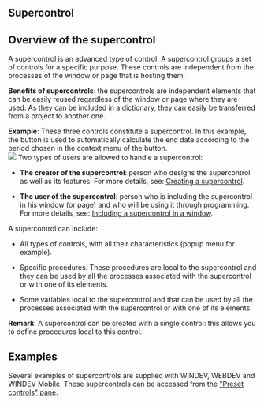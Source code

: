 


## Supercontrol
			



<a name="NOTE1"></a>
<a name="NOTE1_1"></a>


## Overview of the supercontrol
<a name="overview_the_supercontrol_ELTTEXTE000119"></a>
A supercontrol is an advanced type of control. A supercontrol groups a set of controls for a specific purpose. These controls are independent from the processes of the window or page that is hosting them.

**Benefits of supercontrols**: the supercontrols are independent elements that can be easily reused regardless of the window or page where they are used. As they can be included in a dictionary, they can easily be transferred from a project to another one.

**Example**: These three controls constitute a supercontrol. In this example, the button is used to automatically calculate the end date according to the period chosen in the context menu of the button.<br>![](https://doc.pcsoft.fr/en-US/images/image.awp?langid=3&name=superchamp.gif)
Two types of users are allowed to handle a supercontrol:

- **The creator of the supercontrol**: person who designs the supercontrol as well as its features. For more details, see: [Creating a supercontrol](../WDChamp/1013086.md).

- **The user of the supercontrol**: person who is including the supercontrol in his window (or page) and who will be using it through programming. For more details, see: [Including a supercontrol in a window](../WDChamp/1013092.md).




A supercontrol can include:

- All types of controls, with all their characteristics (popup menu for example).

- Specific procedures. These procedures are local to the supercontrol and they can be used by all the processes associated with the supercontrol or with one of its elements.

- Some variables local to the supercontrol and that can be used by all the processes associated with the supercontrol or with one of its elements.




**Remark**: A supercontrol can be created with a single control: this allows you to define procedures local to this control.

<a name="NOTE3"></a>
<a name="NOTE3_1"></a>


## Examples
<a name="examples_ELTTEXTE000143"></a>
Several examples of supercontrols are supplied with WINDEV, WEBDEV and WINDEV Mobile. These supercontrols can be accessed from the ["Preset controls" pane](../Editeurs/2027035.md).



